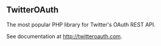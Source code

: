 TwitterOAuth
------------

The most popular PHP library for Twitter's OAuth REST API.

See documentation at http://twitteroauth.com.
